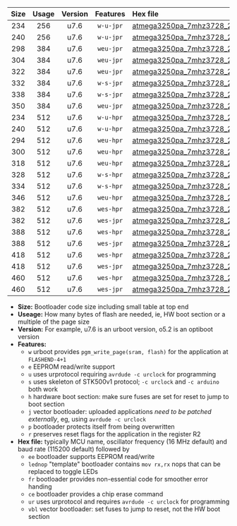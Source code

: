 |Size|Usage|Version|Features|Hex file|
|:-:|:-:|:-:|:-:|:--|
|234|256|u7.6|`w-u-jpr`|[atmega3250pa_7mhz3728_230400bps_ur_vbl.hex](https://raw.githubusercontent.com/stefanrueger/urboot/main//atmega3250pa_7mhz3728_230400bps_ur_vbl.hex)|
|240|256|u7.6|`w-u-jpr`|[atmega3250pa_7mhz3728_230400bps_lednop_ur_vbl.hex](https://raw.githubusercontent.com/stefanrueger/urboot/main//atmega3250pa_7mhz3728_230400bps_lednop_ur_vbl.hex)|
|298|384|u7.6|`weu-jpr`|[atmega3250pa_7mhz3728_230400bps_ee_ur_vbl.hex](https://raw.githubusercontent.com/stefanrueger/urboot/main//atmega3250pa_7mhz3728_230400bps_ee_ur_vbl.hex)|
|304|384|u7.6|`weu-jpr`|[atmega3250pa_7mhz3728_230400bps_ee_lednop_ur_vbl.hex](https://raw.githubusercontent.com/stefanrueger/urboot/main//atmega3250pa_7mhz3728_230400bps_ee_lednop_ur_vbl.hex)|
|322|384|u7.6|`weu-jpr`|[atmega3250pa_7mhz3728_230400bps_ee_lednop_fr_ur_vbl.hex](https://raw.githubusercontent.com/stefanrueger/urboot/main//atmega3250pa_7mhz3728_230400bps_ee_lednop_fr_ur_vbl.hex)|
|332|384|u7.6|`w-s-jpr`|[atmega3250pa_7mhz3728_230400bps_vbl.hex](https://raw.githubusercontent.com/stefanrueger/urboot/main//atmega3250pa_7mhz3728_230400bps_vbl.hex)|
|338|384|u7.6|`w-s-jpr`|[atmega3250pa_7mhz3728_230400bps_lednop_vbl.hex](https://raw.githubusercontent.com/stefanrueger/urboot/main//atmega3250pa_7mhz3728_230400bps_lednop_vbl.hex)|
|350|384|u7.6|`weu-jpr`|[atmega3250pa_7mhz3728_230400bps_ee_lednop_fr_ce_ur_vbl.hex](https://raw.githubusercontent.com/stefanrueger/urboot/main//atmega3250pa_7mhz3728_230400bps_ee_lednop_fr_ce_ur_vbl.hex)|
|234|512|u7.6|`w-u-hpr`|[atmega3250pa_7mhz3728_230400bps_ur.hex](https://raw.githubusercontent.com/stefanrueger/urboot/main//atmega3250pa_7mhz3728_230400bps_ur.hex)|
|240|512|u7.6|`w-u-hpr`|[atmega3250pa_7mhz3728_230400bps_lednop_ur.hex](https://raw.githubusercontent.com/stefanrueger/urboot/main//atmega3250pa_7mhz3728_230400bps_lednop_ur.hex)|
|294|512|u7.6|`weu-hpr`|[atmega3250pa_7mhz3728_230400bps_ee_ur.hex](https://raw.githubusercontent.com/stefanrueger/urboot/main//atmega3250pa_7mhz3728_230400bps_ee_ur.hex)|
|300|512|u7.6|`weu-hpr`|[atmega3250pa_7mhz3728_230400bps_ee_lednop_ur.hex](https://raw.githubusercontent.com/stefanrueger/urboot/main//atmega3250pa_7mhz3728_230400bps_ee_lednop_ur.hex)|
|318|512|u7.6|`weu-hpr`|[atmega3250pa_7mhz3728_230400bps_ee_lednop_fr_ur.hex](https://raw.githubusercontent.com/stefanrueger/urboot/main//atmega3250pa_7mhz3728_230400bps_ee_lednop_fr_ur.hex)|
|328|512|u7.6|`w-s-hpr`|[atmega3250pa_7mhz3728_230400bps.hex](https://raw.githubusercontent.com/stefanrueger/urboot/main//atmega3250pa_7mhz3728_230400bps.hex)|
|334|512|u7.6|`w-s-hpr`|[atmega3250pa_7mhz3728_230400bps_lednop.hex](https://raw.githubusercontent.com/stefanrueger/urboot/main//atmega3250pa_7mhz3728_230400bps_lednop.hex)|
|346|512|u7.6|`weu-hpr`|[atmega3250pa_7mhz3728_230400bps_ee_lednop_fr_ce_ur.hex](https://raw.githubusercontent.com/stefanrueger/urboot/main//atmega3250pa_7mhz3728_230400bps_ee_lednop_fr_ce_ur.hex)|
|382|512|u7.6|`wes-hpr`|[atmega3250pa_7mhz3728_230400bps_ee.hex](https://raw.githubusercontent.com/stefanrueger/urboot/main//atmega3250pa_7mhz3728_230400bps_ee.hex)|
|382|512|u7.6|`wes-jpr`|[atmega3250pa_7mhz3728_230400bps_ee_vbl.hex](https://raw.githubusercontent.com/stefanrueger/urboot/main//atmega3250pa_7mhz3728_230400bps_ee_vbl.hex)|
|388|512|u7.6|`wes-hpr`|[atmega3250pa_7mhz3728_230400bps_ee_lednop.hex](https://raw.githubusercontent.com/stefanrueger/urboot/main//atmega3250pa_7mhz3728_230400bps_ee_lednop.hex)|
|388|512|u7.6|`wes-jpr`|[atmega3250pa_7mhz3728_230400bps_ee_lednop_vbl.hex](https://raw.githubusercontent.com/stefanrueger/urboot/main//atmega3250pa_7mhz3728_230400bps_ee_lednop_vbl.hex)|
|418|512|u7.6|`wes-hpr`|[atmega3250pa_7mhz3728_230400bps_ee_lednop_fr.hex](https://raw.githubusercontent.com/stefanrueger/urboot/main//atmega3250pa_7mhz3728_230400bps_ee_lednop_fr.hex)|
|418|512|u7.6|`wes-jpr`|[atmega3250pa_7mhz3728_230400bps_ee_lednop_fr_vbl.hex](https://raw.githubusercontent.com/stefanrueger/urboot/main//atmega3250pa_7mhz3728_230400bps_ee_lednop_fr_vbl.hex)|
|460|512|u7.6|`wes-hpr`|[atmega3250pa_7mhz3728_230400bps_ee_lednop_fr_ce.hex](https://raw.githubusercontent.com/stefanrueger/urboot/main//atmega3250pa_7mhz3728_230400bps_ee_lednop_fr_ce.hex)|
|460|512|u7.6|`wes-jpr`|[atmega3250pa_7mhz3728_230400bps_ee_lednop_fr_ce_vbl.hex](https://raw.githubusercontent.com/stefanrueger/urboot/main//atmega3250pa_7mhz3728_230400bps_ee_lednop_fr_ce_vbl.hex)|

- **Size:** Bootloader code size including small table at top end
- **Useage:** How many bytes of flash are needed, ie, HW boot section or a multiple of the page size
- **Version:** For example, u7.6 is an urboot version, o5.2 is an optiboot version
- **Features:**
  + `w` urboot provides `pgm_write_page(sram, flash)` for the application at `FLASHEND-4+1`
  + `e` EEPROM read/write support
  + `u` uses urprotocol requiring `avrdude -c urclock` for programming
  + `s` uses skeleton of STK500v1 protocol; `-c urclock` and `-c arduino` both work
  + `h` hardware boot section: make sure fuses are set for reset to jump to boot section
  + `j` vector bootloader: uploaded applications *need to be patched externally*, eg, using `avrdude -c urclock`
  + `p` bootloader protects itself from being overwritten
  + `r` preserves reset flags for the application in the register R2
- **Hex file:** typically MCU name, oscillator frequency (16 MHz default) and baud rate (115200 default) followed by
  + `ee` bootloader supports EEPROM read/write
  + `lednop` "template" bootloader contains `mov rx,rx` nops that can be replaced to toggle LEDs
  + `fr` bootloader provides non-essential code for smoother error handing
  + `ce` bootloader provides a chip erase command
  + `ur` uses urprotocol and requires `avrdude -c urclock` for programming
  + `vbl` vector bootloader: set fuses to jump to reset, not the HW boot section
